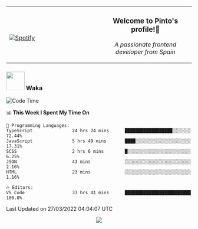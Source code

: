 <table width="100%" align="center"> 
  <tr>
  <td width="50%">
      
&nbsp; <br> [![Spotify](https://novatorem-zeta-rust.vercel.app/api/spotify)](https://open.spotify.com/user/novatorem-zeta-rust)

  </td>
  <td width="50%">
    <h3 align="center">Welcome to Pinto's profile!👋</h3>
    <p align="center"><em>A passionate frontend developer from Spain</em></p>
  </td>
  </table>

### <img src="https://media.giphy.com/media/VgCDAzcKvsR6OM0uWg/giphy.gif" width="50"> Waka

  <!--START_SECTION:waka-->
![Code Time](http://img.shields.io/badge/Code%20Time-197%20hrs%2052%20mins-blue)

📊 **This Week I Spent My Time On** 

```text
💬 Programming Languages: 
TypeScript               24 hrs 24 mins      ██████████████████░░░░░░░   72.44% 
JavaScript               5 hrs 49 mins       ████░░░░░░░░░░░░░░░░░░░░░   17.31% 
SCSS                     2 hrs 6 mins        █░░░░░░░░░░░░░░░░░░░░░░░░   6.25% 
JSON                     43 mins             ░░░░░░░░░░░░░░░░░░░░░░░░░   2.16% 
HTML                     23 mins             ░░░░░░░░░░░░░░░░░░░░░░░░░   1.16%

🔥 Editors: 
VS Code                  33 hrs 41 mins      █████████████████████████   100.0%

```


 Last Updated on 27/03/2022 04:04:07 UTC
<!--END_SECTION:waka-->

<div align="center">
<img src="https://github-readme-stats-gilt-tau.vercel.app/api/top-langs/?username=pinto-hub&layout=compact&theme=dracula" />
</div>
